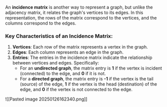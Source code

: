 An **incidence matrix** is another way to represent a graph, but unlike the adjacency matrix, it relates the graph's vertices to its edges. In this representation, the rows of the matrix correspond to the vertices, and the columns correspond to the edges.

### Key Characteristics of an Incidence Matrix:
1. **Vertices**: Each row of the matrix represents a vertex in the graph.
2. **Edges**: Each column represents an edge in the graph.
3. **Entries**: The entries in the incidence matrix indicate the relationship between vertices and edges. Specifically:
    - For an **undirected graph**, the matrix entry is **1** if the vertex is incident (connected) to the edge, and **0** if it is not.
    - For a **directed graph**, the matrix entry is **-1** if the vertex is the tail (source) of the edge, **1** if the vertex is the head (destination) of the edge, and **0** if the vertex is not connected to the edge.

![[Pasted image 20250126162340.png]]

